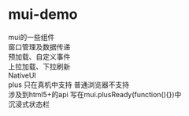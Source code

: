 # mui-demo
mui的一些组件 <br />
窗口管理及数据传递<br />
预加载、自定义事件<br />
上拉加载、下拉刷新<br />
NativeUI <br />
plus 只在真机中支持 普通浏览器不支持<br />
涉及到html5+的api 写在mui.plusReady(function(){})中<br />
沉浸式状态栏<br />